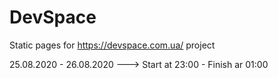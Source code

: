 # DevSpace
Static pages for https://devspace.com.ua/ project

25.08.2020 - 26.08.2020 ---> Start at 23:00 - Finish ar 01:00
